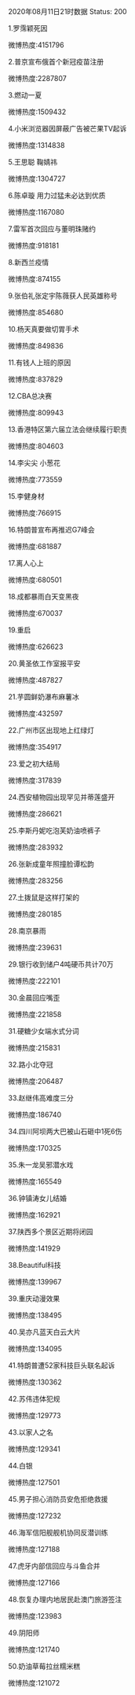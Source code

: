 2020年08月11日21时数据
Status: 200

1.罗霈颖死因

微博热度:4151796

2.普京宣布俄首个新冠疫苗注册

微博热度:2287807

3.燃动一夏

微博热度:1509432

4.小米浏览器因屏蔽广告被芒果TV起诉

微博热度:1314838

5.王思聪 鞠婧祎

微博热度:1304727

6.陈卓璇 用力过猛未必达到优质

微博热度:1167080

7.雷军首次回应与董明珠赌约

微博热度:918181

8.新西兰疫情

微博热度:874155

9.张伯礼张定宇陈薇获人民英雄称号

微博热度:854680

10.杨天真要做切胃手术

微博热度:849836

11.有钱人上班的原因

微博热度:837829

12.CBA总决赛

微博热度:809943

13.香港特区第六届立法会继续履行职责

微博热度:804603

14.李尖尖 小葱花

微博热度:773559

15.李健身材

微博热度:766915

16.特朗普宣布再推迟G7峰会

微博热度:681887

17.离人心上

微博热度:680501

18.成都暴雨白天变黑夜

微博热度:670037

19.重启

微博热度:626623

20.黄圣依工作室报平安

微博热度:487827

21.芋圆鲜奶瀑布麻薯冰

微博热度:432597

22.广州市区出现地上红绿灯

微博热度:354917

23.爱之初大结局

微博热度:317839

24.西安植物园出现罕见并蒂莲盛开

微博热度:286621

25.李斯丹妮吃泡芙奶油喷裤子

微博热度:283932

26.张新成童年照撞脸谭松韵

微博热度:283256

27.土拨鼠是这样打架的

微博热度:280185

28.南京暴雨

微博热度:239631

29.银行收到储户4吨硬币共计70万

微博热度:222101

30.金晨回应嘴歪

微博热度:221858

31.硬糖少女端水式分词

微博热度:215831

32.路小北夺冠

微博热度:206487

33.赵继伟高难度三分

微博热度:186740

34.四川阿坝两大巴被山石砸中1死6伤

微博热度:170325

35.朱一龙吴邪潜水戏

微博热度:165549

36.钟镇涛女儿结婚

微博热度:162921

37.陕西多个景区近期将闭园

微博热度:141929

38.Beautiful科技

微博热度:139967

39.重庆动漫效果

微博热度:138495

40.吴亦凡蓝天白云大片

微博热度:134095

41.特朗普遭52家科技巨头联名起诉

微博热度:130362

42.苏伟违体犯规

微博热度:129773

43.以家人之名

微博热度:129341

44.白银

微博热度:127501

45.男子担心消防员安危拒绝救援

微博热度:127232

46.海军信阳舰舰机协同反潜训练

微博热度:127188

47.虎牙内部信回应与斗鱼合并

微博热度:127166

48.恢复办理内地居民赴澳门旅游签注

微博热度:123983

49.阴阳师

微博热度:121740

50.奶油草莓拉丝糯米糕

微博热度:121072

